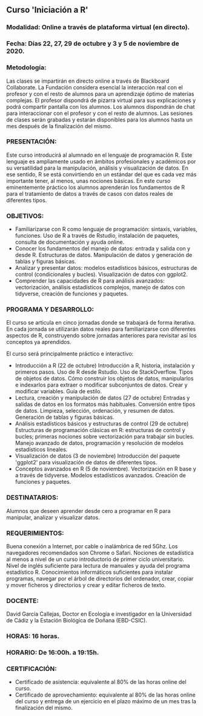 ## Curso 'Iniciación a R'

### Modalidad: Online a través de plataforma virtual (en directo).
### Fecha: Días 22, 27, 29 de octubre y 3 y 5 de noviembre de 2020.

### Metodología: 
Las clases se impartirán en directo online a través de Blackboard Collaborate. La Fundación considera esencial la interacción real con el profesor y con el resto de alumnos para un aprendizaje óptimo de materias complejas. El profesor dispondrá de pizarra virtual para sus explicaciones y podrá compartir pantalla con los alumnos. Los alumnos dispondrán de chat para interaccionar con el profesor y con el resto de alumnos. Las sesiones de clases serán grabadas y estarán disponibles para los alumnos hasta un mes después de la finalización del mismo.

### PRESENTACIÓN:
Este curso introducirá al alumnado en el lenguaje de programación R. Este lenguaje es ampliamente usado en ámbitos profesionales y académicos por su versatilidad para la manipulación, análisis y visualización de datos. En ese sentido, R se está convirtiendo en un estándar del que es cada vez más importante tener, al menos, unas nociones básicas. En este curso eminentemente práctico los alumnos aprenderán los fundamentos de R para el tratamiento de datos a través de casos con datos reales de diferentes tipos.

### OBJETIVOS:

- Familiarizarse con R como lenguaje de programación: sintaxis, variables, funciones. Uso de R a través de Rstudio, instalación de paquetes, consulta de documentación y ayuda online.
- Conocer los fundamentos del manejo de datos: entrada y salida con y desde R. Estructuras de datos. Manipulación de datos y generación de tablas y figuras básicas.
- Analizar y presentar datos: modelos estadísticos básicos, estructuras de control (condicionales y bucles). Visualización de datos con ggplot2.
- Comprender las capacidades de R para análisis avanzados: vectorización, análisis estadísticos complejos, manejo de datos con tidyverse, creación de funciones y paquetes.

### PROGRAMA Y DESARROLLO:
El curso se articula en cinco jornadas donde se trabajará de forma iterativa. En cada jornada se utilizarán datos reales para familiarizarse con diferentes aspectos de R, construyendo sobre jornadas anteriores para revisitar así los conceptos ya aprendidos.

El curso será principalmente práctico e interactivo:

- Introducción a R (22 de octubre) Introducción a R, historia, instalación y primeros pasos. Uso de R desde Rstudio. Uso de StackOverflow. Tipos de objetos de datos. Cómo construir los objetos de datos, manipularlos e indexarlos para extraer o modificar subconjuntos de datos. Crear y modificar variables. Guía de estilo.
- Lectura, creación y manipulación de datos (27 de octubre) Entradas y salidas de datos en los formatos más habituales. Conversión entre tipos de datos. Limpieza, selección, ordenación, y resumen de datos. Generación de tablas y figuras básicas.
- Análisis estadísticos básicos y estructuras de control (29 de octubre) Estructuras de programación clásicas en R: estructuras de control y bucles; primeras nociones sobre vectorización para trabajar sin bucles. Manejo avanzado de datos, programación y resolución de modelos estadísticos lineales.
- Visualización de datos (3 de noviembre) Introducción del paquete 'ggplot2' para visualización de datos de diferentes tipos.
- Conceptos avanzados en R (5 de noviembre). Vectorización en R base y a través de tidyverse. Modelos estadísticos avanzados. Creación de funciones y paquetes.

### DESTINATARIOS:
Alumnos que deseen aprender desde cero a programar en R para manipular, analizar y visualizar datos.

### REQUERIMIENTOS:
Buena conexión a Internet, por cable o inalámbrica de red 5Ghz. Los navegadores recomendados son Chrome o Safari. Nociones de estadística al menos a nivel de un curso introductorio de primer ciclo universitario. Nivel de inglés suficiente para lectura de manuales y ayuda del programa estadístico R. Conocimientos informáticos suficientes para instalar programas, navegar por el árbol de directorios del ordenador, crear, copiar y mover ficheros y directorios y crear y editar ficheros de texto.

### DOCENTE:
David García Callejas, Doctor en Ecología e investigador en la Universidad de Cádiz y la Estación Biológica de Doñana (EBD-CSIC).

### HORAS: 16 horas.

### HORARIO: De 16:00h. a 19:15h.

### CERTIFICACIÓN:
- Certificado de asistencia: equivalente al 80% de las horas online del curso.
- Certificado de aprovechamiento: equivalente al 80% de las horas online del curso y entrega de un ejercicio en el plazo máximo de un mes tras la finalización del mismo.

